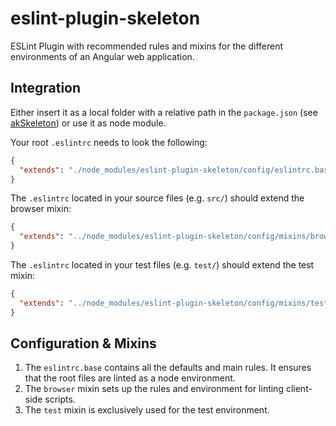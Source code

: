 # eslint-plugin-skeleton

ESLint Plugin with recommended rules and mixins for the different environments of an Angular web application.

## Integration

Either insert it as a local folder with a relative path in the `package.json` (see [akSkeleton](https://github.com/akullpp/akSkeleton)) or use it as node module.

Your root `.eslintrc` needs to look the following:

```json
{
  "extends": "./node_modules/eslint-plugin-skeleton/config/eslintrc.base"
}
```

The `.eslintrc` located in your source files (e.g. `src/`) should extend the browser mixin:

```json
{
  "extends": "../node_modules/eslint-plugin-skeleton/config/mixins/browser"
}
```

The `.eslintrc` located in your test files (e.g. `test/`) should extend the test mixin:

```json
{
  "extends": "../node_modules/eslint-plugin-skeleton/config/mixins/test"
}
```

## Configuration & Mixins

1. The `eslintrc.base` contains all the defaults and main rules. It ensures that the root files are linted as a node environment.
2. The `browser` mixin sets up the rules and environment for linting client-side scripts.
3. The `test` mixin is exclusively used for the test environment.
